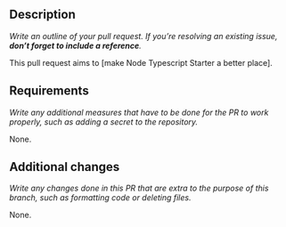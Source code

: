 ## Description

_Write an outline of your pull request._
_If you’re resolving an existing issue, **don’t forget to include a reference**._

This pull request aims to [make Node Typescript Starter a better place].

## Requirements

_Write any additional measures that have to be done for the PR to work properly,_
_such as adding a secret to the repository._

None.

## Additional changes

_Write any changes done in this PR that are extra to the purpose of this branch,_
_such as formatting code or deleting files._

None.

